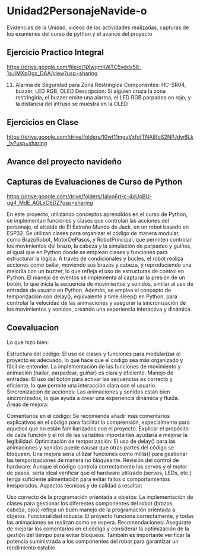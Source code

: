 # Unidad2PersonajeNavide-o
Evidencias de la Unidad, videos de las actividades realizadas, capturas de los examenes del curso de python y el avance del proyecto

## Ejercicio Practico Integral
https://drive.google.com/file/d/1jXwqmK4ITC5yddx58-1aJiMXpOgx_DAA/view?usp=sharing

11. Alarma de Seguridad para Zona Restringida
Componentes: HC-SR04, buzzer, LED RGB, OLED
Descripcion: Si alguien cruza la zona restringida, el buzzer emite una alarma, 
el LED RGB parpadea en rojo, y la distancia del intruso se muestra en la OLED

## Ejercicios en Clase
https://drive.google.com/drive/folders/10wt11mgyVxfgfTNA8foS2NPJdw6Lk_1y?usp=sharing

## Avance del proyecto navideño



## Capturas de Evaluaciones de Curso de Python
https://drive.google.com/drive/folders/1alyp6rHc-4xUoBU-qg4_MdE_AOLxC6DZ?usp=sharing


En este proyecto, utilizando conceptos aprendidos en el curso de Python, se implementan funciones y clases que controlan las acciones del personaje, el alcalde de El Extraño Mundo de Jack, en un robot basado en ESP32. Se utilizan clases para organizar el código de manera modular, como BrazoRobot, MotorDePasos, y RobotPrincipal, que permiten controlar los movimientos del brazo, la cabeza y la simulación de parpadeo y guiños, al igual que en Python donde se emplean clases y funciones para estructurar la lógica. A través de condicionales y bucles, el robot realiza acciones como bailar, moviendo sus brazos y cabeza, y reproduciendo una melodía con un buzzer, lo que refleja el uso de estructuras de control en Python. El manejo de eventos se implementa al capturar la presión de un botón, lo que inicia la secuencia de movimientos y sonidos, similar al uso de entradas de usuario en Python. Además, se emplea el concepto de temporización con delay(), equivalente a time.sleep() en Python, para controlar la velocidad de las animaciones y asegurar la sincronización de los movimientos y sonidos, creando una experiencia interactiva y dinámica.

## Coevaluacion
Lo que hizo bien:

Estructura del código: El uso de clases y funciones para modularizar el proyecto es adecuado, lo que hace que el código sea más organizado y fácil de entender. La implementación de las funciones de movimiento y animación (bailar, parpadear, guiñar) es clara y eficiente.
Manejo de entradas: El uso del botón para activar las secuencias es correcto y eficiente, lo que permite una interacción clara con el usuario.
Sincronización de acciones: Las animaciones y sonidos están bien sincronizados, lo que ayuda a crear una experiencia dinámica y fluida.
Áreas de mejora:

Comentarios en el código: Se recomienda añadir más comentarios explicativos en el código para facilitar la comprensión, especialmente para aquellos que no están familiarizados con el proyecto. Explicar el propósito de cada función y el rol de las variables importantes ayudaría a mejorar la legibilidad.
Optimización de temporización: El uso de delay() para las animaciones y sonidos puede causar que otras partes del código se bloqueen. Una mejora sería utilizar funciones como millis() para gestionar las temporizaciones de manera no bloqueante.
Revisión del control de hardware: Aunque el código controla correctamente los servos y el motor de pasos, sería ideal verificar que el hardware utilizado (servos, LEDs, etc.) tenga suficiente alimentación para evitar fallos o comportamientos inesperados.
Aspectos técnicos y de calidad a resaltar:

Uso correcto de la programación orientada a objetos: La implementación de clases para gestionar los diferentes componentes del robot (brazos, cabeza, ojos) refleja un buen manejo de la programación orientada a objetos.
Funcionalidad robusta: El proyecto funciona correctamente, y todas las animaciones se realizan como se espera.
Recomendaciones: Asegúrate de mejorar los comentarios en el código y considerar la optimización de la gestión del tiempo para evitar bloqueos. También es importante verificar la potencia suministrada a los componentes del robot para garantizar un rendimiento estable.
